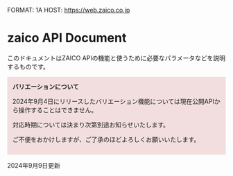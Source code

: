 FORMAT: 1A
HOST: https://web.zaico.co.jp

# zaico API Document
このドキュメントはZAICO APIの機能と使うために必要なパラメータなどを説明するものです。

<div style="border-color: #ebccd1; padding: 12px; margin-bottom: 12px; background: #f2dede;">
<strong>バリエーションについて</strong>

2024年9月4日にリリースしたバリエーション機能については現在公開APIから操作することはできません。

対応時期については決まり次第別途お知らせいたします。

ご不便をおかけしますが、ご了承のほどよろしくお願いいたします。
</div>

2024年9月9日更新

<!-- include(includes/authorization.md) -->

<!-- include(includes/api/inventories.md) -->
<!-- include(includes/api/inventory_attachments.md) -->
<!-- include(includes/api/inventories_sets.md) -->
<!-- include(includes/api/packing_slips.md) -->
<!-- include(includes/api/purchases.md) -->
<!-- include(includes/api/customers.md) -->
<!-- include(includes/api/shipping_clients.md) -->
<!-- include(includes/api/inventory_group_items.md) -->

